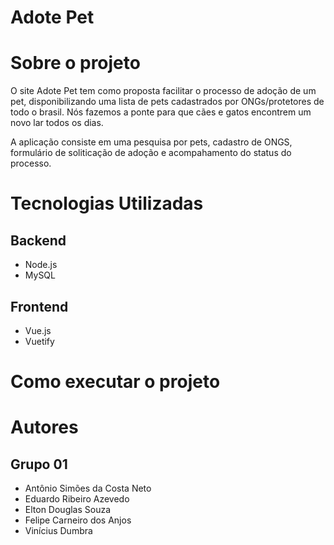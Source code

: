 # Adote Pet

# Sobre o projeto

O site Adote Pet tem como proposta facilitar o processo de adoção de um pet, disponibilizando uma lista de pets cadastrados por ONGs/protetores de todo o brasil. Nós fazemos a ponte para que cães e gatos encontrem um novo lar todos os dias.

A aplicação consiste em uma pesquisa por pets, cadastro de ONGS, formulário de soliticação de adoção e acompahamento do status do processo.

# Tecnologias Utilizadas

## Backend

- Node.js
- MySQL

## Frontend

- Vue.js
- Vuetify

# Como executar o projeto



# Autores

## Grupo 01

- Antônio Simões da Costa Neto
- Eduardo Ribeiro Azevedo
- Elton Douglas Souza
- Felipe Carneiro dos Anjos
- Vinícius Dumbra
